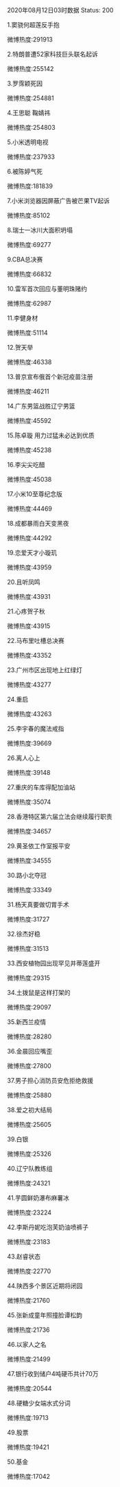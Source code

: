 2020年08月12日03时数据
Status: 200

1.窦骁何超莲反手抱

微博热度:291913

2.特朗普遭52家科技巨头联名起诉

微博热度:255142

3.罗霈颖死因

微博热度:254881

4.王思聪 鞠婧祎

微博热度:254803

5.小米透明电视

微博热度:237933

6.被陈婷气死

微博热度:181839

7.小米浏览器因屏蔽广告被芒果TV起诉

微博热度:85102

8.瑞士一冰川大面积坍塌

微博热度:69277

9.CBA总决赛

微博热度:66832

10.雷军首次回应与董明珠赌约

微博热度:62987

11.李健身材

微博热度:51114

12.贺天举

微博热度:46338

13.普京宣布俄首个新冠疫苗注册

微博热度:46211

14.广东男篮战胜辽宁男篮

微博热度:45592

15.陈卓璇 用力过猛未必达到优质

微博热度:45238

16.李尖尖吃醋

微博热度:45038

17.小米10至尊纪念版

微博热度:44469

18.成都暴雨白天变黑夜

微博热度:44292

19.恋爱天才小璇玑

微博热度:43959

20.且听凤鸣

微博热度:43931

21.心疼贺子秋

微博热度:43915

22.马布里吐槽总决赛

微博热度:43352

23.广州市区出现地上红绿灯

微博热度:43277

24.重启

微博热度:43263

25.李宇春的魔法戒指

微博热度:39669

26.离人心上

微博热度:39148

27.重庆的车库得配加油站

微博热度:35074

28.香港特区第六届立法会继续履行职责

微博热度:34657

29.黄圣依工作室报平安

微博热度:34555

30.路小北夺冠

微博热度:33349

31.杨天真要做切胃手术

微博热度:31727

32.徐杰好稳

微博热度:31513

33.西安植物园出现罕见并蒂莲盛开

微博热度:29315

34.土拨鼠是这样打架的

微博热度:29097

35.新西兰疫情

微博热度:28280

36.金晨回应嘴歪

微博热度:27800

37.男子担心消防员安危拒绝救援

微博热度:25880

38.爱之初大结局

微博热度:25605

39.白银

微博热度:25326

40.辽宁队教练组

微博热度:24321

41.芋圆鲜奶瀑布麻薯冰

微博热度:23224

42.李斯丹妮吃泡芙奶油喷裤子

微博热度:23183

43.赵睿状态

微博热度:22770

44.陕西多个景区近期将闭园

微博热度:21760

45.张新成童年照撞脸谭松韵

微博热度:21736

46.以家人之名

微博热度:21499

47.银行收到储户4吨硬币共计70万

微博热度:20544

48.硬糖少女端水式分词

微博热度:19713

49.股票

微博热度:19421

50.基金

微博热度:17042

